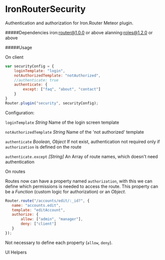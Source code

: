 # IronRouterSecurity

Authentication and authorization for Iron.Router Meteor plugin.

#####Dependencies
    iron:router@1.0.0 or above
    alanning:roles@1.2.0 or above

#####Usage

On client
```js
var securityConfig = {
    loginTemplate: "login",
    notAuthorizedTemplate: "notAuthorized",
    //authenticate: true
    authenticate: {
        except: ["faq", "about", "contact"]
    }
}
Router.plugin("security", securityConfig);
```

Configuration:

`loginTemplate` *String* Name of the login screen template

`notAuthorizedTemplate` *String* Name of the 'not authorized' template

`authenticate` *Boolean, Object* If not exist, authentication not required only if `authorization` is defined on the route

`authenticate.except` *[String]* An Array of route names, which doesn't need authentication


On routes

Routes now can have a property named `authorization`, with this we can define which permissions is needed to access the route. 
This property can be a *Function* (custom logic for authorization) or an *Object*.
 
 ```js
Router.route("/accounts/edit/:_id?", {
    name: "accounts.edit",
    template: "editAccount",
    authorize: {
        allow: ["admin", "manager"],
        deny: ["client"]
    }   
});
```

Not necessary to define each property (`allow`, `deny`).

UI Helpers

